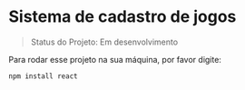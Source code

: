 # Sistema de cadastro de jogos

> Status do Projeto: Em desenvolvimento

Para rodar esse projeto na sua máquina, por favor digite:
```
npm install react
```
